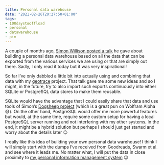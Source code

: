 ```yaml
---
title: Personal data warehouse
date: "2021-02-20T20:27:50+01:00"
tags:
- 100daystooffload
- personal
- datawarehouse
- pim
---
```


A couple of months ago, [Simon Willison posted a talk](https://simonwillison.net/2020/Nov/14/personal-data-warehouses/) he gave about building a personal data warehouse based on all the data that can be exported from the various services we are using or that are simply out there. Sadly, I only read it today but it was very inspirational!

So far I’ve only dabbled a little bit into actually using and combining that data with my [geotrace](https://github.com/zerok/geotrace) project. That talk gave me some new ideas and so I might, in the future, try to also import such exports continuously into either SQLite or PostgreSQL data stores to make them reusable.

SQLite would have the advantage that I could easily share that data and use tools of Simon’s [Dogsheep project](https://github.com/dogsheep) (which is a great pun on Wolfram Alpha 😅).  On the other hand, PostgreSQL would offer me more powerful features but would, at the same time, require some custom setup for having a local PostgreSQL server running and not interfering with my other systems. In the end, it might be a hybrid solution but perhaps I should just get started and worry about the details later 😉

I really like this idea of building your own personal data warehouse! I think I will simply start with the dumps I’ve received from Goodreads, Swarm et al. and see where it leads me. No matter what, I will put the data in close proximity to [my personal information management system](https://zerokspot.com/weblog/2021/01/19/creating-my-own-pim-system/) 😉
